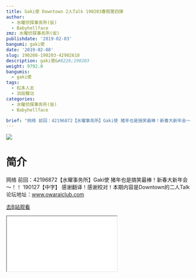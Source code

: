 ```yaml
---
title: Gaki使 Downtown 2人Talk 190203春假第四弹
author:
  - 水曜侦探事务所(仮)
  - Babyhellface
zmz: 水曜侦探事务所(仮)
publishdate: '2019-02-03'
bangumi: gaki使
date: '2019-02-08'
slug: 190208-190203-42902618
description: gaki使&#8226;190203
weight: 9792.0
bangumis:
  - gaki使
tags:
  - 松本人志
  - 浜田雅功
categories:
  - 水曜侦探事务所(仮)
  - Babyhellface

brief: "网络 前回：42196872【水曜事务所】Gaki使 猪年也是搞笑最棒！新春大新年会～！！ 190127【中字】 感谢翻译！感谢校对！本期内容是Downtown的二人Talk 论坛地址：www.owaraiclub.com"
---
```

![](https://i.imgur.com/ydlnNXi.jpg)
# 简介  
网络
前回：42196872【水曜事务所】Gaki使 猪年也是搞笑最棒！新春大新年会～！！ 190127【中字】
感谢翻译！感谢校对！本期内容是Downtown的二人Talk
论坛地址：www.owaraiclub.com  

[去B站观看](https://www.bilibili.com/video/av42902618/)
<div class ="resp-container"><iframe class="testiframe" src="//player.bilibili.com/player.html?aid=42902618"", scrolling="no", allowfullscreen="true" > </iframe></div> 
